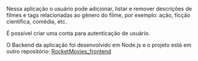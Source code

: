 Nessa aplicação o usuário pode adicionar, listar e remover descrições de filmes e tags relacionadas ao gênero do filme, por exemplo: ação, ficção científica, comédia, etc.

É possível criar uma conta para autenticação de usuário.

O Backend da aplicação foi desenvolvido em Node.js e o projeto está em outro repositório: [RocketMovies_frontend](https://github.com/Tiago-92/RocketMovies_backend)
